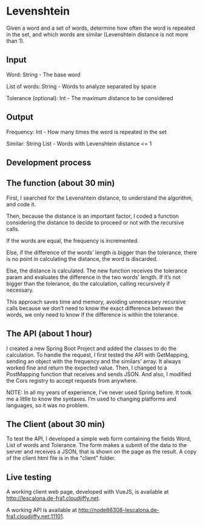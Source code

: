 # Levenshtein
Given a word and a set of words, determine how often the word is repeated in the set, and which words are similar (Levenshtein distance is not more than 1).

Input
-----
Word: String - The base word

List of words: String - Words to analyze separated by space

Tolerance (optional): Int - The maximum distance to be considered 

Output
------
Frequency: Int - How many times the word is repeated in the set

Similar: String List - Words with Levenshtein distance <= 1

Development process
-------------------
The function (about 30 min)
------------
First, I searched for the Levenshtein distance, to understand the algorithm, and code it. 

Then, because the distance is an important factor, I coded a function considering the distance to decide to proceed or not with the recursive calls.

If the words are equal, the frequency is incremented.

Else, if the difference of the words’ length is bigger than the tolerance, there is no point in calculating the distance, the word is discarded.

Else, the distance is calculated. The new function receives the tolerance param and evaluates the difference in the two words’ length. If it’s not bigger than the tolerance, do the calculation, calling recursively if necessary. 

This approach saves time and memory, avoiding unnecessary recursive calls because we don’t need to know the exact difference between the words, we only need to know if the difference is within the tolerance.

The API (about 1 hour)
-------
I created a new Spring Boot Project and added the classes to do the calculation.
To handle the request, I first tested the API with GetMapping, sending an object with the frequency and the similars’ array. It always worked fine and return the expected value. 
Then, I changed to a PostMapping function that receives and sends JSON. And also, I modified the Cors registry to accept requests from anywhere.

NOTE: In all my years of experience, I’ve never used Spring before. It took me a little to know the syntaxes. I’m used to changing platforms and languages, so it was no problem.

The Client (about 30 min) 
----------
To test the API, I developed a simple web form containing the fields Word, List of words and Tolerance. The form makes a submit of the data to the server and receives a JSON, that is shown on the page as the result.
A copy of the client html file is in the "client" folder.

Live testing
------------
A working client web page, developed with VueJS, is available at http://lescalona.de-fra1.cloudjiffy.net.

A working API is available at http://node66308-lescalona.de-fra1.cloudjiffy.net:11101.
